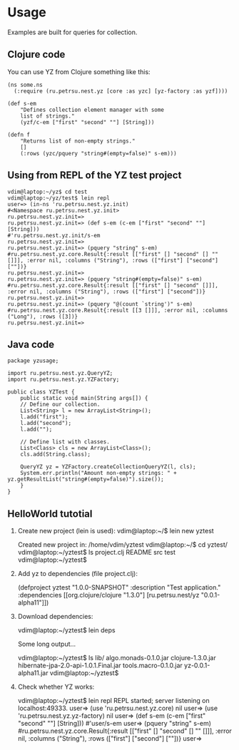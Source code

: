# Usage
Examples are built for queries for collection.

## Clojure code
You can use YZ from Clojure something like this:

	(ns some.ns
	  (:require (ru.petrsu.nest.yz [core :as yzc] [yz-factory :as yzf])))

	(def s-em 
	    "Defines collection element manager with some
	    list of strings."
	    (yzf/c-em ["first" "second" ""] [String]))

	(defn f
	    "Returns list of non-empty strings."
	    []
	    (:rows (yzc/pquery "string#(empty=false)" s-em)))


## Using from REPL of the YZ test project

	vdim@laptop:~/yz$ cd test
	vdim@laptop:~/yz/test$ lein repl
	user=> (in-ns 'ru.petrsu.nest.yz.init)
	#<Namespace ru.petrsu.nest.yz.init>
	ru.petrsu.nest.yz.init=>
	ru.petrsu.nest.yz.init=> (def s-em (c-em ["first" "second" ""] [String]))
	#'ru.petrsu.nest.yz.init/s-em
	ru.petrsu.nest.yz.init=>
	ru.petrsu.nest.yz.init=> (pquery "string" s-em)
	#ru.petrsu.nest.yz.core.Result{:result [["first" [] "second" [] "" []]], :error nil, :columns ("String"), :rows (["first"] ["second"] [""])}
	ru.petrsu.nest.yz.init=>
	ru.petrsu.nest.yz.init=> (pquery "string#(empty=false)" s-em)
	#ru.petrsu.nest.yz.core.Result{:result [["first" [] "second" []]], :error nil, :columns ("String"), :rows (["first"] ["second"])}
	ru.petrsu.nest.yz.init=>
	ru.petrsu.nest.yz.init=> (pquery "@(count `string')" s-em)
	#ru.petrsu.nest.yz.core.Result{:result [[3 []]], :error nil, :columns ("Long"), :rows ([3])}
	ru.petrsu.nest.yz.init=>


## Java code

	package yzusage;

	import ru.petrsu.nest.yz.QueryYZ;
	import ru.petrsu.nest.yz.YZFactory;
	
	public class YZTest {
	    public static void main(String args[]) {
		// Define our collection.
		List<String> l = new ArrayList<String>();
		l.add("first");
		l.add("second");
		l.add("");

		// Define list with classes.
		List<Class> cls = new ArrayList<Class>();
		cls.add(String.class);

		QueryYZ yz = YZFactory.createCollectionQueryYZ(l, cls);
		System.err.println("Amount non-empty strings: " + yz.getResultList("string#(empty=false)").size());
	    }
	}


## HelloWorld tutotial

1. Create new project (lein is used):
	vdim@laptop:~/$ lein new yztest

	Created new project in: /home/vdim/yztest
	vdim@laptop:~/$ cd yztest/
	vdim@laptop:~/yztest$ ls
	project.clj  README  src  test
	vdim@laptop:~/yztest$

2. Add yz to dependencies (file project.clj):

	(defproject yztest "1.0.0-SNAPSHOT"
	    :description "Test application."
  	    :dependencies [[org.clojure/clojure "1.3.0"]
                	   [ru.petrsu.nest/yz "0.0.1-alpha11"]])

3. Download dependencies:

	vdim@laptop:~/yztest$ lein deps

	Some long output...

	vdim@laptop:~/yztest$ ls lib/
	algo.monads-0.1.0.jar  clojure-1.3.0.jar  hibernate-jpa-2.0-api-1.0.1.Final.jar  tools.macro-0.1.0.jar  yz-0.0.1-alpha11.jar
	vdim@laptop:~/yztest$

4. Check whether YZ works:

	vdim@laptop:~/yztest$ lein repl
	REPL started; server listening on localhost:49333.
	user=> (use 'ru.petrsu.nest.yz.core)
	nil
	user=> (use 'ru.petrsu.nest.yz.yz-factory)
	nil
	user=> (def s-em (c-em ["first" "second" ""] [String]))
	#'user/s-em
	user=> (pquery "string" s-em)
	#ru.petrsu.nest.yz.core.Result{:result [["first" [] "second" [] "" []]], :error nil, :columns ("String"), :rows (["first"] ["second"] [""])}
	user=>

